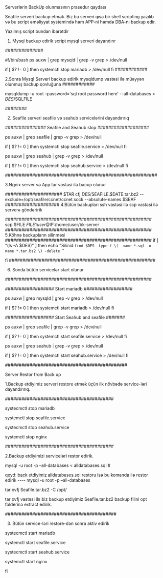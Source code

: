 Serverlərin BackUp olunmasının prasedur qaydası

Seafile serveri backup etmək. Biz bu serveri qısa bir shell scripting yazılıb və bu script əməliyyat systemində həm APP-ni həmdə DBA-nı backup edir.

Yazılmış script bundan ibarətdir


1. Mysql backup edirik script mysql serveri dayandırır

##############

#!/bin/bash
ps auxw | grep mysqld | grep -v grep > /dev/null

if [ $? != 0 ]
then
        systemctl stop mariadb  > /dev/null
fi
############

2.Sonra Mysql Serveri backup edirik mysqldump vastəsi ilə müəyyən olunmuş backup qovluğuna 
############

mysqldump -u root –password='sql root password here' --all-databases  > $DES/$SQLFILE 

########

2. Seafile serveri seafile və seahub servicelərini dayandırırıq

############### Seafile and Seahub stop ###################

ps auxw | grep seafile | grep -v grep > /dev/null

if [ $? != 0 ]
then
    	systemctl stop seafile.service  > /dev/null
fi



ps auxw | grep seahub | grep -v grep > /dev/null

if [ $? != 0 ]
then
    	systemctl stop seahub.service  > /dev/null
fi

########################################################



 3.Ngnix server və App tar vastəsi ilə bacup olunur


#####################
 $TAR cfj  $DES/$SEAFILE.$DATE.tar.bz2  --exclude=/opt/seafile/ccnet/ccnet.sock --absolute-names $SEAF
####################
4.Bütün backupları ssh vastəsi ilə scp vastəsi ilə serverə göndəririk

######################################################
scp $FILE  $FILE1 user@$IP:/home/user/bk-server
######################################################
5.Köhnə backupların silinməsi
######################################################
if [ "(ls -A  $DES)" ]
  then
    echo "Silinid `find $DES -type f \( -name *.sql -o -name *.tar.bz2 \) -delete `"

 fi
######################################################

6. Sonda bütün servicelər start olunur

######################################################

################## Start mariadb ##################

ps auxw | grep mysqld | grep -v grep > /dev/null

if [ $? != 0 ]
then
    	 systemctl start mariadb  > /dev/null
fi


################## Start Seahub and seafile #######

ps auxw | grep seafile | grep -v grep > /dev/null

if [ $? != 0 ]
then
    	systemctl start seafile.service  > /dev/null
fi





ps auxw | grep seahub | grep -v grep > /dev/null


if [ $? != 0 ]
then
    	systemctl start seahub.service  > /dev/null
fi


#############################################


Server Restor from Back up

1.Backup etdiyimiz serveri restore etmək üçün ilk növbədə service-ləri dayandırırıq.

########################################

systecmctl stop mariadb

systemctl stop seafile.service

systecmctl stop seahub.service

systemctl stop nginx

########################################

2.Backup etdiyimizi serviceləri restor edirik.

 mysql -u root -p –all-databases < alldatabases.sql # 
 
 qeyd: back etdiyimiz  alldatabases.sql 
 restoru isə bu komanda ilə restor edirik ---- mysql -u root -p –all-databases
 
 tar xvfj Seafile.tar.bz2 -C  /opt/

 tar xvfj vastəsi ilə biz backup etdiyimiz Seafile.tar.bz2 backup filini opt folderinə extract edirik.

#########################################

3. Bütün service-ləri restore-dən sonra aktiv edirik

systecmctl start mariadb

systemctl start seafile.service

systecmctl start seahub.service

systemctl start nginx

fi
